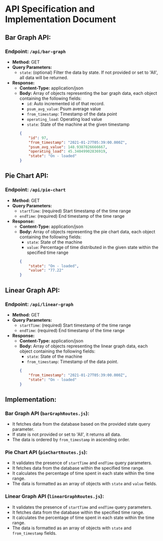 
# API Specification and Implementation Document

## Bar Graph API:
### Endpoint: `/api/bar-graph`
- **Method:** GET
- **Query Parameters:**
  - `state`: (optional) Filter the data by state. If not provided or set to 'All', all data will be returned.
- **Response:**
  - **Content-Type:** application/json
  - **Body:** Array of objects representing the bar graph data, each object containing the following fields:
    - `id`: Auto incremented id of that record.
    - `psum_avg_value`: Psum average value
    - `from_timestamp`: Timestamp of the data point
    - `operating_load`: Operating load value
    - `state`: State of the machine at the given timestamp
    ```json
    {
        "id": 97,
        "from_timestamp": "2021-01-27T05:39:00.000Z",
        "psum_avg_value": 148.9387826666667,
        "operating_load": 45.34049902836919,
        "state": "On - loaded"
    }
    ```
## Pie Chart API:
### Endpoint: `/api/pie-chart`
- **Method:** GET
- **Query Parameters:**
  - `startTime`: (required) Start timestamp of the time range
  - `endTime`: (required) End timestamp of the time range
- **Response:**
  - **Content-Type:** application/json
  - **Body:** Array of objects representing the pie chart data, each object containing the following fields:
    - `state`: State of the machine
    - `value`: Percentage of time distributed in the given state within the specified time range
    ```json
    {
        "state": "On - loaded",
        "value": "77.22"
    }
    ```

## Linear Graph API:
### Endpoint: `/api/linear-graph`
- **Method:** GET
- **Query Parameters:**
  - `startTime`: (required) Start timestamp of the time range
  - `endTime`: (required) End timestamp of the time range
- **Response:**
  - **Content-Type:** application/json
  - **Body:** Array of objects representing the linear graph data, each object containing the following fields:
    - `state`: State of the machine
    - `from_timestamp`: Timestamp of the data point.
    ```json
    {
        "from_timestamp": "2021-01-27T05:39:00.000Z",
        "state": "On - loaded"
    }
    ```

## Implementation:

### Bar Graph API (`barGraphRoutes.js`):
- It fetches data from the database based on the provided state query parameter.
- If state is not provided or set to 'All', it returns all data.
- The data is ordered by `from_timestamp` in ascending order.

### Pie Chart API (`pieChartRoutes.js`):
- It validates the presence of `startTime` and `endTime` query parameters.
- It fetches data from the database within the specified time range.
- It calculates the percentage of time spent in each state within the time range.
- The data is formatted as an array of objects with `state` and `value` fields.

### Linear Graph API (`linearGraphRoutes.js`):
- It validates the presence of `startTime` and `endTime` query parameters.
- It fetches data from the database within the specified time range.
- It calculates the percentage of time spent in each state within the time range.
- The data is formatted as an array of objects with `state` and `from_timestamp` fields.
